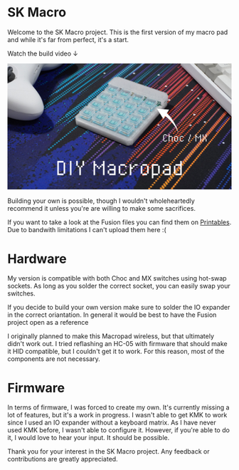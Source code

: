 # SK Macro

Welcome to the SK Macro project. This is the first version of my macro pad and while it's far from perfect, it's a start.

Watch the build video ↓

[<img src="/img/Thumbnail%20-%202.jpg">](https://www.youtube.com/watch?v=0lB-7FOjO98)

Building your own is possible, though I wouldn't wholeheartedly recommend it unless you're are willing to make some sacrifices.

If you want to take a look at the Fusion files you can find them on [Printables](https://www.printables.com/model/741922). Due to bandwith limitations I can't upload them here :(

# Hardware

My version is compatible with both Choc and MX switches using hot-swap sockets. As long as you solder the correct socket, you can easily swap your switches.

If you decide to build your own version make sure to solder the IO expander in the correct oriantation. In general it would be best to have the Fusion project open as a reference

I originally planned to make this Macropad wireless, but that ultimately didn't work out. I tried reflashing an HC-05 with firmware that should make it HID compatible, but I couldn't get it to work. For this reason, most of the components are not necessary.

# Firmware

In terms of firmware, I was forced to create my own. It's currently missing a lot of features, but it's a work in progress. I wasn't able to get KMK to work since I used an IO expander without a keyboard matrix. As I have never used KMK before, I wasn't able to configure it. However, if you're able to do it, I would love to hear your input. It should be possible.

Thank you for your interest in the SK Macro project. Any feedback or contributions are greatly appreciated.
